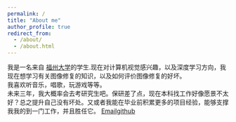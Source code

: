 ```yaml
---
permalink: /
title: "About me"
author_profile: true
redirect_from: 
  - /about/
  - /about.html
---
```


  我是一名来自 [福州大学](https://www.fzu.edu.cn/)的学生.现在对计算机视觉感兴趣，以及深度学习方向，我现在想学习有关图像修复的知识，以及如何评价图像修复的好坏。  
  我喜欢听音乐，唱歌，玩游戏等等。  
  未来三年，我大概率会去考研究生吧。保研差了点，现在本科找工作好像愿景不太好？总之提升自己没有坏处。又或者我能在毕业前积累更多的项目经验，能够支撑我我的到一门工作，并且胜任它。
[Email](1870471060@qq.com)[github](https://github.com/zaohuan)
